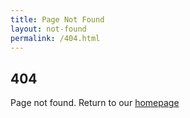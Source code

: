 ```yaml
---
title: Page Not Found
layout: not-found
permalink: /404.html
---
```


## 404

<p class="lead">Page not found. Return to our <a href="/">homepage</a></p>